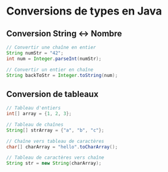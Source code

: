# Conversions de types en Java

## Conversion String ↔️ Nombre

```java
// Convertir une chaîne en entier
String numStr = "42";
int num = Integer.parseInt(numStr);

// Convertir un entier en chaîne
String backToStr = Integer.toString(num);
```

## Conversion de tableaux

```java
// Tableau d'entiers
int[] array = {1, 2, 3};

// Tableau de chaînes
String[] strArray = {"a", "b", "c"};

// Chaîne vers tableau de caractères
char[] charArray = "hello".toCharArray();

// Tableau de caractères vers chaîne
String str = new String(charArray);
```